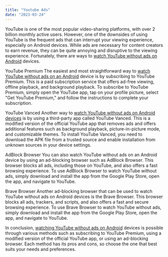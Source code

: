 ```yaml
---
title: "Youtube Ads"
date: "2023-03-24"
---
```


YouTube is one of the most popular video-sharing platforms, with over 2 billion monthly active users. However, one of the downsides of using YouTube is the frequent ads that can interrupt your viewing experience, especially on Android devices. While ads are necessary for content creators to earn revenue, they can be quite annoying and disruptive to the viewing experience. Fortunately, there are ways to <a href="https://mypurtech.com/en/youtube-without-ads/">watch YouTube without ads on Android</a> devices.

YouTube Premium
The easiest and most straightforward way to <a href="https://mypurtech.com/en/youtube-without-ads/">watch YouTube without ads on an Android</a> device is by subscribing to YouTube Premium. This is a paid subscription service that offers ad-free viewing, offline playback, and background playback. To subscribe to YouTube Premium, simply open the YouTube app, tap on your profile picture, select "Get YouTube Premium," and follow the instructions to complete your subscription.

YouTube Vanced
Another way to <a href="https://mypurtech.com/en/youtube-without-ads/">watch YouTube without ads on Android devices</a> is by using a third-party app called YouTube Vanced. This is a modified version of the official YouTube app that removes ads and offers additional features such as background playback, picture-in-picture mode, and customizable themes. To install YouTube Vanced, you need to download the APK file from a trusted source and enable installation from unknown sources in your device settings.

AdBlock Browser
You can also watch YouTube without ads on an Android device by using an ad-blocking browser such as AdBlock Browser. This browser blocks all ads, including those on YouTube, and also offers a fast browsing experience. To use AdBlock Browser to watch YouTube without ads, simply download and install the app from the Google Play Store, open the app, and navigate to YouTube.

Brave Browser
Another ad-blocking browser that can be used to watch YouTube without ads on Android devices is the Brave Browser. This browser blocks all ads, trackers, and scripts, and also offers a fast and secure browsing experience. To use Brave Browser to watch YouTube without ads, simply download and install the app from the Google Play Store, open the app, and navigate to YouTube.

In conclusion, <a href="https://mypurtech.com/en/youtube-without-ads/">watching YouTube without ads on Android</a> devices is possible through various methods such as subscribing to YouTube Premium, using a modified version of the official YouTube app, or using an ad-blocking browser. Each method has its pros and cons, so choose the one that best suits your needs and preferences.